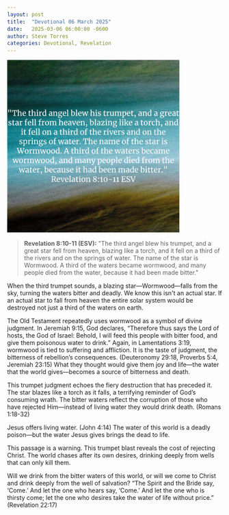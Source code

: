 ```yaml
---
layout: post
title:  "Devotional 06 March 2025"
date:   2025-03-06 06:00:00 -0600
author: Steve Torres
categories: Devotional, Revelation
---
```

<img src="https://github.com/ElEsteeb/ElEsteeb.github.io/blob/main/images/devotionals/Rev-8_10-11.jpg?raw=true" alt="Revelation 8:10-11.jpg" style="max-width: 80%; height: auto;">

>**Revelation 8:10-11 (ESV):**
>"The third angel blew his trumpet, and a great star fell from heaven, blazing like a torch, and it fell on a third of the rivers and on the springs of water. The name of the star is Wormwood. A third of the waters became wormwood, and many people died from the water, because it had been made bitter."

When the third trumpet sounds, a blazing star—Wormwood—falls from the sky, turning the waters bitter and deadly. We know this isn't an actual star. If an actual star to fall from heaven the entire solar system would be destroyed not just a third of the waters on earth.

The Old Testament repeatedly uses wormwood as a symbol of divine judgment. In Jeremiah 9:15, God declares, “Therefore thus says the Lord of hosts, the God of Israel: Behold, I will feed this people with bitter food, and give them poisonous water to drink.” Again, in Lamentations 3:19, wormwood is tied to suffering and affliction. It is the taste of judgment, the bitterness of rebellion’s consequences. (Deuteronomy 29:18, Proverbs 5:4, Jeremiah 23:15) What they thought would give them joy and life—the water that the world gives—becomes a source of bitterness and death.

This trumpet judgment echoes the fiery destruction that has preceded it. The star blazes like a torch as it falls, a terrifying reminder of God’s consuming wrath. The bitter waters reflect the corruption of those who have rejected Him—instead of living water they would drink death. (Romans 1:18-32)

Jesus offers living water.  (John 4:14) The water of this world is a deadly poison—but the water Jesus gives brings the dead to life. 

This passage is a warning. This trumpet blast reveals the cost of rejecting Christ. The world chases after its own desires, drinking deeply from wells that can only kill them. 

Will we drink from the bitter waters of this world, or will we come to Christ and drink deeply from the well of salvation? “The Spirit and the Bride say, ‘Come.’ And let the one who hears say, ‘Come.’ And let the one who is thirsty come; let the one who desires take the water of life without price.” (Revelation 22:17)

<script src="https://www.biblegateway.com/public/link-to-us/tooltips/bglinks.js" type="text/javascript"></script>
<script type="text/javascript">
BGLinks.version = "ESV";
BGLinks.linkVerses();
</script>
